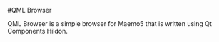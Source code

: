 #QML Browser

QML Browser is a simple browser for Maemo5 that is written using Qt Components Hildon.
